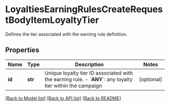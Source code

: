 # LoyaltiesEarningRulesCreateRequestBodyItemLoyaltyTier

Defines the tier associated with the earning rule definition.

## Properties
Name | Type | Description | Notes
------------ | ------------- | ------------- | -------------
**id** | **str** | Unique loyalty tier ID associated with the earning rule.      - &#x60;__ANY__&#x60;: any loyalty tier within the campaign | [optional] 

[[Back to Model list]](../README.md#documentation-for-models) [[Back to API list]](../README.md#documentation-for-api-endpoints) [[Back to README]](../README.md)


